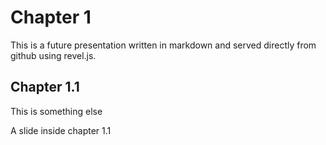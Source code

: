 # Chapter 1

This is a future presentation written in markdown and served directly from github using revel.js.


## Chapter 1.1

This is something else



A slide inside chapter 1.1
